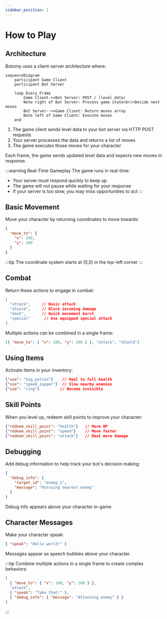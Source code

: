 ```yaml
---
sidebar_position: 1
---
```


# How to Play

## Architecture

Botomy uses a client-server architecture where:

```mermaid
sequenceDiagram
    participant Game Client
    participant Bot Server

    loop Every Frame
        Game Client->>Bot Server: POST / (level_data)
        Note right of Bot Server: Process game state<br/>Decide next moves
        Bot Server-->>Game Client: Return moves array
        Note left of Game Client: Execute moves
    end
```

1. The game client sends level data to your bot server via HTTP POST requests
2. Your server processes the data and returns a list of moves
3. The game executes those moves for your character

Each frame, the game sends updated level data and expects new moves in response.

:::warning Real-Time Gameplay
The game runs in real-time:

- Your server must respond quickly to keep up
- The game will not pause while waiting for your response
- If your server is too slow, you may miss opportunities to act
  :::

## Basic Movement

Move your character by returning coordinates to move towards:

```json
{
  "move_to": {
    "x": 100,
    "y": 200
  }
}
```

:::tip
The coordinate system starts at (0,0) in the top-left corner
:::

## Combat

Return these actions to engage in combat:

```json
[
  "attack",     // Basic attack
  "shield",     // Block incoming damage
  "dash",       // Quick movement burst
  "special"      // Use equipped special attack
]
```

Multiple actions can be combined in a single frame:

```json
[{ "move_to": { "x": 100, "y": 200 } }, "attack", "shield"]
```

## Using Items

Activate items in your inventory:

```json
{"use": "big_potion"}    // Heal to full health
{"use": "speed_zapper"}  // Slow nearby enemies
{"use": "ring"}         // Become invisible
```

## Skill Points

When you level up, redeem skill points to improve your character:

```json
{"redeem_skill_point": "health"}   // More HP
{"redeem_skill_point": "speed"}    // Move faster
{"redeem_skill_point": "attack"}   // Deal more damage
```

## Debugging

Add debug information to help track your bot's decision making:

```json
{
  "debug_info": {
    "target_id": "enemy_1",
    "message": "Pursuing nearest enemy"
  }
}
```

Debug info appears above your character in-game.

## Character Messages

Make your character speak:

```json
{ "speak": "Hello world!" }
```

Messages appear as speech bubbles above your character.

:::tip
Combine multiple actions in a single frame to create complex behaviors:

```json
[
  { "move_to": { "x": 100, "y": 200 } },
  "attack",
  { "speak": "Take that!" },
  { "debug_info": { "message": "Attacking enemy" } }
]
```

:::
